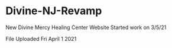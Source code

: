 # Divine-NJ-Revamp
New Divine Mercy Healing Center Website Started work on 3/5/21


File Uploaded Fri April 1 2021